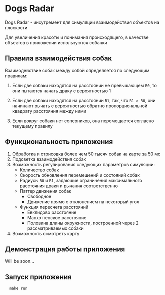 # Dogs Radar

Dogs Radar - инсутремент для симуляции взаимодействия объектов на плоскости

Для увеличения красоты и понимания происходящего, в качестве объектов в приложении используются собачки

## Правила взаимодействия собак

Взаимодействие собак между собой определяется по следующим правилам:
1. Если две собаки находятся на расстоянии не превышающем `R0`, то они пытаются начать драку с вероятностью 1

2. Если две собаки находятся на расстоянии `R1`, так, что `R1 > R0`, они начинают рычать с вероятностью обратно пропорциональной квадрату расстояния между ними

3. Если вокруг собаки нет соперников, она перемещается согласно текущему правилу

## Функциональность приложения

1. Обработка и отрисовка более чем 50 тысяч собак на карте за 50 мс
2. Подсветка взаимодействия собак
3. Возможность регулирования следующих параметров симуляции:
    - Количество собак 
    - Скорость обновления перемещений и состояний собак
    - Радиусы `R0` и `R1`, задающие ограничения максимального расстояния драки и рычания соответственно
    - Паттер движения собак
      * Свободное 
      * Движение прямо с отклонением на некоторый угол
    - Функция пересчета расстояний
      * Евклидово расстояние
      * Манхэттенское расстояние
      * Половина длины окружности, построенной через 2 рассматриваемых собаки
4. Возможность осмотреть карту

## Демонстрация работы приложения

Will be soon...

## Запуск приложения 

```shell 
  make run 
```
